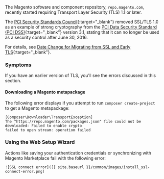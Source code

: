 <div markdown="1">

The Magento software and component repository, `repo.magento.com`, recently started requiring Transport Layer Security (TLS) 1.1 or later.

The [PCI Security Standards Council](https://en.wikipedia.org/wiki/Payment_Card_Industry_Security_Standards_Council){:target="_blank"} removed SSL/TLS 1.0 as an example of strong cryptography from the [PCI Data Security Standard (PCI DSS)](https://www.pcisecuritystandards.org/pci_security){:target="_blank"} version 3.1, stating that it can no longer be used as a security control after June 30, 2016.  

For details, see [Date Change for Migrating from SSL and Early TLS](http://blog.pcisecuritystandards.org/migrating-from-ssl-and-early-tls){:target="_blank"}. 

### Symptoms
If you have an earlier version of TLS, you'll see the errors discussed in this section.

#### Downloading a Magento metapackage
The following error displays if you attempt to run `composer create-project` to get a Magento metapackage:

	[Composer\Downloader\TransportException]                                           
	The "https://repo.magento.com/packages.json" file could not be downloaded: Failed to enable crypto                                                                  
	failed to open stream: operation failed  

### Using the Web Setup Wizard
Actions like saving your authentication credentials or synchronizing with Magento Marketplace fail with the following error:

    ![SSL connect error]({{ site.baseurl }}/common/images/install_ssl-connect-error.png)
